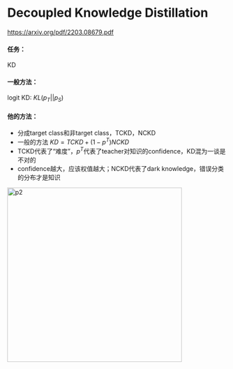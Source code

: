 # Decoupled Knowledge Distillation

https://arxiv.org/pdf/2203.08679.pdf

#### 任务：

KD

#### 一般方法：

logit KD: $KL(p_T||p_S)$

#### 他的方法：

* 分成target class和非target class，TCKD，NCKD
* 一般的方法 $KD=TCKD+(1-p^T)NCKD$
* TCKD代表了“难度”，$p^T$代表了teacher对知识的confidence，KD混为一谈是不对的
* confidence越大，应该权值越大；NCKD代表了dark knowledge，错误分类的分布才是知识

<img src="https://p.ipic.vip/64lzgg.png" alt="p2" width="400"/>
